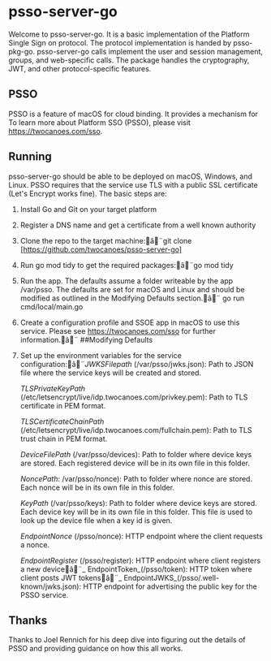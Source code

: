 # psso-server-go

Welcome to psso-server-go. It is a basic implementation of the Platform Single Sign on protocol. The protocol implementation is handed by psso-pkg-go.  psso-server-go calls implement the user and session management, groups, and web-specific calls. The package handles the cryptography, JWT, and other protocol-specific features.  

## PSSO
PSSO is a feature of macOS for cloud binding. It provides a mechanism for 
To learn more about Platform SSO (PSSO), please visit https://twocanoes.com/sso.

## Running
psso-server-go should be able to be deployed on macOS, Windows, and Linux. PSSO requires that the service use TLS with a public SSL certificate (Let's Encrypt works fine). The basic steps are:

1. Install Go and Git on your target platform
2. Register a DNS name and get a certificate from a well known authority
3. Clone the repo to the target machine:â¨git clone [https://github.com/twocanoes/psso-server-go]
4. Run go mod tidy to get the required packages:â¨go mod tidy
5. Run the app. The defaults assume a folder writeable by the app /var/psso. The defaults are set for macOS and Linux and should be modified as outlined in the Modifying Defaults section.â¨ go run cmd/local/main.go
6. Create a configuration profile and SSOE app in macOS to use this service. Please see https://twocanoes.com/sso for further information.â¨
##Modifying Defaults
6. Set up the environment variables for the service configuration:â¨_JWKSFilepath_ (/var/psso/jwks.json): Path to JSON file where the service keys will be created and stored.

	_TLSPrivateKeyPath_ (/etc/letsencrypt/live/idp.twocanoes.com/privkey.pem): Path to TLS certificate in PEM format.
	
	_TLSCertificateChainPath_ (/etc/letsencrypt/live/idp.twocanoes.com/fullchain.pem): Path to TLS trust chain in PEM format.
	
	_DeviceFilePath_ (/var/psso/devices): Path to folder where device keys are stored. Each registered device will be in its own file in this folder.
	
	_NoncePath_: /var/psso/nonce): Path to folder where nonce are stored. Each nonce will be in its own file in this folder.
	
	_KeyPath_ (/var/psso/keys): Path to folder where device keys are stored. Each device key will be in its own file in this folder. This file is used to look up the device file when a key id is given.
	
	_EndpointNonce_ (/psso/nonce): HTTP endpoint where the client requests a nonce.
	
	_EndpointRegister_ (/psso/register): HTTP endpoint where client registers a new deviceâ¨_ EndpointToken_(/psso/token): HTTP token where client posts JWT tokensâ¨_ EndpointJWKS_(/psso/.well-known/jwks.json): HTTP endpoint for advertising the public key for the PSSO service.


## Thanks
Thanks to Joel Rennich for his deep dive into figuring out the details of PSSO and providing guidance on how this all works.
